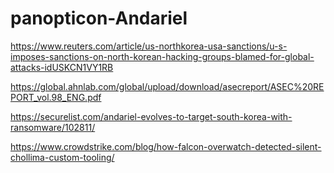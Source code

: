 # panopticon-Andariel

https://www.reuters.com/article/us-northkorea-usa-sanctions/u-s-imposes-sanctions-on-north-korean-hacking-groups-blamed-for-global-attacks-idUSKCN1VY1RB

https://global.ahnlab.com/global/upload/download/asecreport/ASEC%20REPORT_vol.98_ENG.pdf

https://securelist.com/andariel-evolves-to-target-south-korea-with-ransomware/102811/

https://www.crowdstrike.com/blog/how-falcon-overwatch-detected-silent-chollima-custom-tooling/

